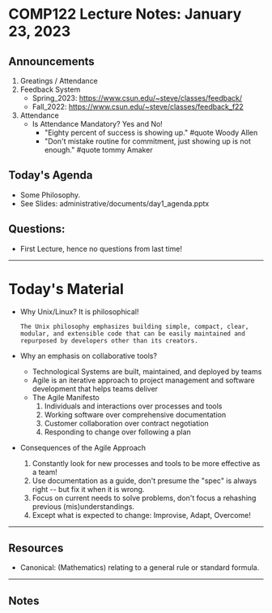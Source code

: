 # COMP122 Lecture Notes: January 23, 2023

## Announcements
   1. Greatings / Attendance
   1. Feedback System
      - Spring_2023: https://www.csun.edu/~steve/classes/feedback/
      - Fall_2022: https://www.csun.edu/~steve/classes/feedback_f22
   1. Attendance
      - Is Attendance Mandatory?  Yes and No!
        - "Eighty percent of success is showing up." #quote Woody Allen
        - "Don't mistake routine for commitment, just showing up is not enough."  #quote tommy Amaker

## Today's Agenda
   * Some Philosophy.
   * See Slides: administrative/documents/day1_agenda.pptx

## Questions:
   * First Lecture, hence no questions from last time!


---
# Today's Material

  * Why Unix/Linux?  It is philosophical!
    ```
    The Unix philosophy emphasizes building simple, compact, clear, modular, and extensible code that can be easily maintained and repurposed by developers other than its creators.
    ```

  * Why an emphasis on collaborative tools?
    - Technological Systems are built, maintained, and deployed by teams
    - Agile is an iterative approach to project management and software development that helps teams deliver
    - The Agile Manifesto 
      1. Individuals and interactions over processes and tools
      1. Working software over comprehensive documentation
      1. Customer collaboration over contract negotiation
      1. Responding to change over following a plan

  * Consequences of the Agile Approach
    1. Constantly look for new processes and tools to be more effective as a team!
    1. Use documentation as a guide, don't presume the "spec" is always right -- but fix it when it is wrong.
    1. Focus on current needs to solve problems, don't focus a rehashing previous (mis)understandings.
    1. Except what is expected to change: Improvise, Adapt, Overcome!


---
## Resources
  * Canonical: (Mathematics) relating to a general rule or standard formula.


---
## Notes
<!-- This section is for students to place their notes -->

